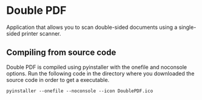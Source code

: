 # Double PDF
Application that allows you to scan double-sided documents using a single-sided printer scanner.

## Compiling from source code
Double PDF is compiled using pyinstaller with the onefile and noconsole options.
Run the following code in the directory where you downloaded the source code in order to get a executable.

`pyinstaller --onefile --noconsole --icon DoublePDF.ico`

